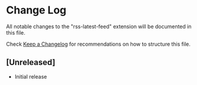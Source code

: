 # Change Log

All notable changes to the "rss-latest-feed" extension will be documented in this file.

Check [Keep a Changelog](http://keepachangelog.com/) for recommendations on how to structure this file.

## [Unreleased]

- Initial release